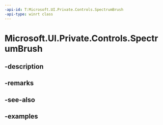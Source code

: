 ```yaml
---
-api-id: T:Microsoft.UI.Private.Controls.SpectrumBrush
-api-type: winrt class
---
```


# Microsoft.UI.Private.Controls.SpectrumBrush

<!--
public sealed class SpectrumBrush : Microsoft.UI.Xaml.Media.XamlCompositionBrushBase
-->


## -description

## -remarks

## -see-also

## -examples


